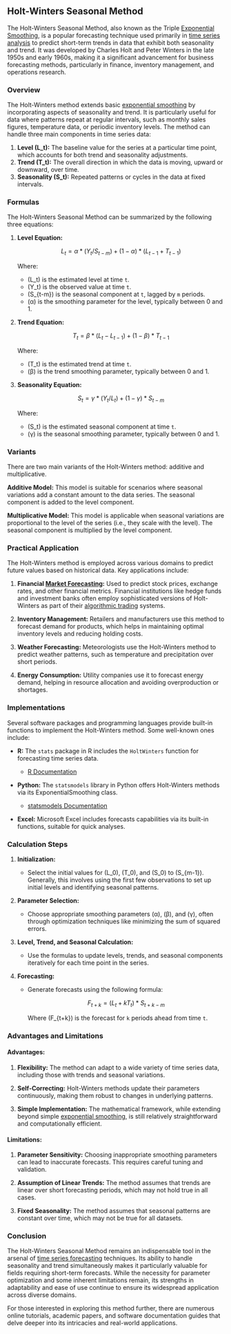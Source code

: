 ## Holt-Winters Seasonal Method

The Holt-Winters Seasonal Method, also known as the Triple [Exponential Smoothing](../e/exponential_smoothing.md), is a popular forecasting technique used primarily in [time series analysis](../t/time_series_analysis.md) to predict short-term trends in data that exhibit both seasonality and trend. It was developed by Charles Holt and Peter Winters in the late 1950s and early 1960s, making it a significant advancement for business forecasting methods, particularly in finance, inventory management, and operations research.

### Overview

The Holt-Winters method extends basic [exponential smoothing](../e/exponential_smoothing.md) by incorporating aspects of seasonality and trend. It is particularly useful for data where patterns repeat at regular intervals, such as monthly sales figures, temperature data, or periodic inventory levels. The method can handle three main components in time series data:

1. **Level (L_t):** The baseline value for the series at a particular time point, which accounts for both trend and seasonality adjustments.
2. **Trend (T_t):** The overall direction in which the data is moving, upward or downward, over time.
3. **Seasonality (S_t):** Repeated patterns or cycles in the data at fixed intervals.

### Formulas

The Holt-Winters Seasonal Method can be summarized by the following three equations:

1. **Level Equation:**
   ```math
   L_t = α * (Y_t / S_{t-m}) + (1 - α) * (L_{t-1} + T_{t-1})
   ```
   Where:
   - \(L_t\) is the estimated level at time `t`.
   - \(Y_t\) is the observed value at time `t`.
   - \(S_{t-m}\) is the seasonal component at `t`, lagged by `m` periods.
   - \(α\) is the smoothing parameter for the level, typically between 0 and 1.

2. **Trend Equation:**
   ```math
   T_t = β * (L_t - L_{t-1}) + (1 - β) * T_{t-1}
   ```
   Where:
   - \(T_t\) is the estimated trend at time `t`.
   - \(β\) is the trend smoothing parameter, typically between 0 and 1.

3. **Seasonality Equation:**
   ```math
   S_t = γ * (Y_t / L_t) + (1 - γ) * S_{t-m}
   ```
   Where:
   - \(S_t\) is the estimated seasonal component at time `t`.
   - \(γ\) is the seasonal smoothing parameter, typically between 0 and 1.

### Variants

There are two main variants of the Holt-Winters method: additive and multiplicative. 

**Additive Model:**
This model is suitable for scenarios where seasonal variations add a constant amount to the data series. The seasonal component is added to the level component.

**Multiplicative Model:**
This model is applicable when seasonal variations are proportional to the level of the series (i.e., they scale with the level). The seasonal component is multiplied by the level component.

### Practical Application

The Holt-Winters method is employed across various domains to predict future values based on historical data. Key applications include:

1. **Financial [Market Forecasting](../m/market_forecasting.md):**
   Used to predict stock prices, exchange rates, and other financial metrics. Financial institutions like hedge funds and investment banks often employ sophisticated versions of Holt-Winters as part of their [algorithmic trading](../a/algorithmic_trading.md) systems.

2. **Inventory Management:**
   Retailers and manufacturers use this method to forecast demand for products, which helps in maintaining optimal inventory levels and reducing holding costs.

3. **Weather Forecasting:**
   Meteorologists use the Holt-Winters method to predict weather patterns, such as temperature and precipitation over short periods.

4. **Energy Consumption:**
   Utility companies use it to forecast energy demand, helping in resource allocation and avoiding overproduction or shortages.

### Implementations

Several software packages and programming languages provide built-in functions to implement the Holt-Winters method. Some well-known ones include:

- **R:** The `stats` package in R includes the `HoltWinters` function for forecasting time series data.
  - [R Documentation](https://stat.ethz.ch/R-manual/R-devel/library/stats/html/HoltWinters.html)

- **Python:** The `statsmodels` library in Python offers Holt-Winters methods via its ExponentialSmoothing class.
  - [statsmodels Documentation](https://www.statsmodels.org/stable/generated/statsmodels.tsa.holtwinters.ExponentialSmoothing.html)

- **Excel:** Microsoft Excel includes forecasts capabilities via its built-in functions, suitable for quick analyses.

### Calculation Steps

1. **Initialization:**
   - Select the initial values for \(L_0\), \(T_0\), and \(S_0\) to \(S_{m-1}\). Generally, this involves using the first few observations to set up initial levels and identifying seasonal patterns.

2. **Parameter Selection:**
   - Choose appropriate smoothing parameters \(α\), \(β\), and \(γ\), often through optimization techniques like minimizing the sum of squared errors.

3. **Level, Trend, and Seasonal Calculation:**
   - Use the formulas to update levels, trends, and seasonal components iteratively for each time point in the series.

4. **Forecasting:**
   - Generate forecasts using the following formula:
     ```math
     F_{t+k} = (L_t + kT_t) * S_{t+k-m}
     ```
     Where \(F_{t+k}\) is the forecast for `k` periods ahead from time `t`.

### Advantages and Limitations

#### Advantages:
1. **Flexibility:**
   The method can adapt to a wide variety of time series data, including those with trends and seasonal variations.

2. **Self-Correcting:**
   Holt-Winters methods update their parameters continuously, making them robust to changes in underlying patterns.

3. **Simple Implementation:**
   The mathematical framework, while extending beyond simple [exponential smoothing](../e/exponential_smoothing.md), is still relatively straightforward and computationally efficient.

#### Limitations:
1. **Parameter Sensitivity:**
   Choosing inappropriate smoothing parameters can lead to inaccurate forecasts. This requires careful tuning and validation.

2. **Assumption of Linear Trends:**
   The method assumes that trends are linear over short forecasting periods, which may not hold true in all cases.

3. **Fixed Seasonality:**
   The method assumes that seasonal patterns are constant over time, which may not be true for all datasets.

### Conclusion

The Holt-Winters Seasonal Method remains an indispensable tool in the arsenal of [time series forecasting](../t/time_series_forecasting.md) techniques. Its ability to handle seasonality and trend simultaneously makes it particularly valuable for fields requiring short-term forecasts. While the necessity for parameter optimization and some inherent limitations remain, its strengths in adaptability and ease of use continue to ensure its widespread application across diverse domains.

For those interested in exploring this method further, there are numerous online tutorials, academic papers, and software documentation guides that delve deeper into its intricacies and real-world applications.
